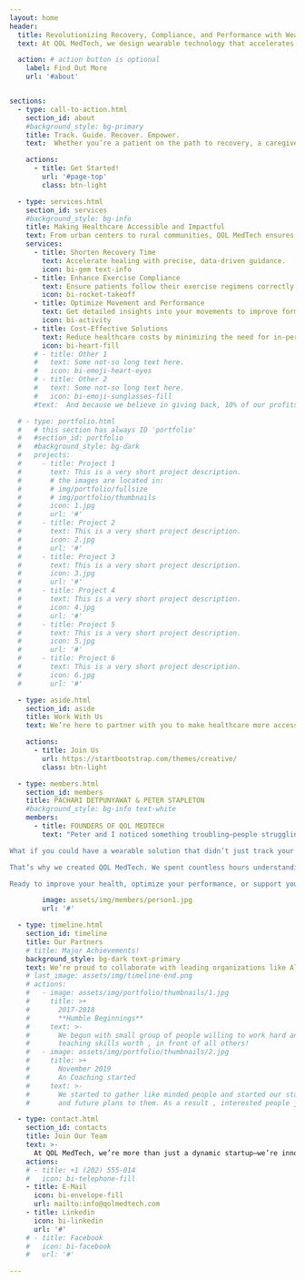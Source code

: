 ```yaml
---
layout: home
header:
  title: Revolutionizing Recovery, Compliance, and Performance with Wearable Technology
  text: At QOL MedTech, we design wearable technology that accelerates recovery, enhances exercise compliance, and optimizes performance—no matter where you are. Our innovative solutions provide real-time monitoring, guided exercise programs, and personalized feedback, empowering patients, caregivers, healthcare providers, and athletes to achieve their health goals effectively. 

  action: # action button is optional
    label: Find Out More
    url: '#about'


sections:
  - type: call-to-action.html
    section_id: about
    #background_style: bg-primary
    title: Track. Guide. Recover. Empower.
    text:  Whether you’re a patient on the path to recovery, a caregiver supporting an older adult, a physiotherapist ensuring adherence to exercise regimens, an athlete striving for peak performance, or someone in a rural or remote area seeking accessible care, QOL MedTech’s solutions seamlessly integrate into your life. We bring advanced care, effective recovery, and improved quality of life within reach for everyone, everywhere. 

    actions:
      - title: Get Started!
        url: '#page-top'
        class: btn-light

  - type: services.html
    section_id: services
    #background_style: bg-info
    title: Making Healthcare Accessible and Impactful
    text: From urban centers to rural communities, QOL MedTech ensures that advanced, personalized care is accessible, effective, and designed with your success in mind. Our technology helps you
    services:
      - title: Shorten Recovery Time
        text: Accelerate healing with precise, data-driven guidance.
        icon: bi-gem text-info
      - title: Enhance Exercise Compliance
        text: Ensure patients follow their exercise regimens correctly with real-time cues and reminders.
        icon: bi-rocket-takeoff
      - title: Optimize Movement and Performance
        text: Get detailed insights into your movements to improve form, prevent injury, and maximize results.
        icon: bi-activity
      - title: Cost-Effective Solutions
        text: Reduce healthcare costs by minimizing the need for in-person visits and leveraging technology that supports ongoing care and monitoring.
        icon: bi-heart-fill
      # - title: Other 1
      #   text: Some not-so long text here.
      #   icon: bi-emoji-heart-eyes
      # - title: Other 2
      #   text: Some not-so long text here.
      #   icon: bi-emoji-sunglasses-fill 
      #text:  And because we believe in giving back, 10% of our profits are donated to charity, extending our commitment to improving lives beyond technology.

  # - type: portfolio.html
  #   # this section has always ID 'portfolio'
  #   #section_id: portfolio
  #   #background_style: bg-dark
  #   projects:
  #     - title: Project 1
  #       text: This is a very short project description.
  #       # the images are located in:
  #       # img/portfolio/fullsize
  #       # img/portfolio/thumbnails
  #       icon: 1.jpg
  #       url: '#'
  #     - title: Project 2
  #       text: This is a very short project description.
  #       icon: 2.jpg
  #       url: '#'
  #     - title: Project 3
  #       text: This is a very short project description.
  #       icon: 3.jpg
  #       url: '#'
  #     - title: Project 4
  #       text: This is a very short project description.
  #       icon: 4.jpg
  #       url: '#'
  #     - title: Project 5
  #       text: This is a very short project description.
  #       icon: 5.jpg
  #       url: '#'
  #     - title: Project 6
  #       text: This is a very short project description.
  #       icon: 6.jpg
  #       url: '#'

  - type: aside.html
    section_id: aside
    title: Work With Us
    text: We’re here to partner with you to make healthcare more accessible, effective, and impactful, no matter where you are. Let’s work together to bring advanced, personalized care to your organization, practice, or community. Connect with us today, and let’s start making a difference together.

    actions:
      - title: Join Us
        url: https://startbootstrap.com/themes/creative/
        class: btn-light

  - type: members.html
    section_id: members
    title: PACHARI DETPUNYAWAT & PETER STAPLETON
    #background_style: bg-info text-white
    members:
      - title: FOUNDERS OF QOL MEDTECH
        text: "Peter and I noticed something troubling—people struggling with joint pain and mobility issues, whether they were athletes, older adults, or just individuals trying to stay active, had few practical solutions. My father’s knee pain made every step difficult, and Peter’s foot injury threw off his posture, leading to even more problems. We knew there had to be a better way.

What if you could have a wearable solution that didn’t just track your movement but actually guided you to recover faster, move better, and prevent injuries? What if it was designed for everyone—from athletes to older adults, and even for those in remote areas who can’t easily access healthcare?

That’s why we created QOL MedTech. We spent countless hours understanding the needs of people just like you—physiotherapists, caregivers, athletes, and those looking to maintain their health. Our wearable technology not only monitors your movements but provides real-time feedback and guidance tailored to your specific needs.

Ready to improve your health, optimize your performance, or support your patients more effectively? QOL MedTech is here to empower you on that journey."

        image: assets/img/members/person1.jpg
        url: '#'

  - type: timeline.html
    section_id: timeline
    title: Our Partners
    # title: Major Achievements!
    background_style: bg-dark text-primary
    text: We’re proud to collaborate with leading organizations like Alberta Innovates and IRAP to drive innovation in healthcare technology.
    # last_image: assets/img/timeline-end.png
    # actions:
    #   - image: assets/img/portfolio/thumbnails/1.jpg
    #     title: >+
    #       2017-2018
    #       **Humble Beginnings**
    #     text: >-
    #       We begun with small group of people willing to work hard and make our
    #       teaching skills worth , in front of all others!
    #   - image: assets/img/portfolio/thumbnails/2.jpg
    #     title: >+
    #       November 2019
    #       An Coaching started
    #     text: >-
    #       We started to gather like minded people and started our stategies
    #       and future plans to them. As a result , interested people joined us!

  - type: contact.html
    section_id: contacts
    title: Join Our Team
    text: >-
      At QOL MedTech, we’re more than just a dynamic startup—we’re innovators in healthcare technology. Our culture thrives on creativity, enthusiasm, and a relentless drive to learn and improve. We’re building a team of passionate individuals committed to making a real difference in healthcare access. Our core values are genuineness, intellectual honesty, commitment to completion, and meticulous attention to detail. We empower every team member to bring their unique skills and perspectives to the table.
    actions:
    # - title: +1 (202) 555-014
    #   icon: bi-telephone-fill
    - title: E-Mail
      icon: bi-envelope-fill
      url: mailto:info@qolmedtech.com
    - title: Linkedin
      icon: bi-linkedin
      url: '#'
    # - title: Facebook
    #   icon: bi-facebook
    #   url: '#'

---
```

